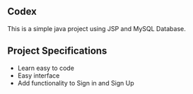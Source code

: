 ## Codex

This is a simple java project using JSP and MySQL Database.

## Project Specifications

- Learn easy to code
- Easy interface
- Add functionality to Sign in and Sign Up
